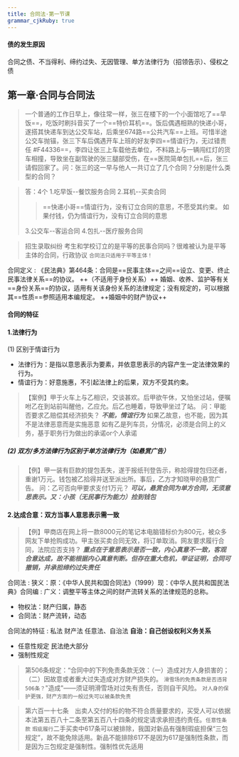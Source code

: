```yaml
---
title: 合同法·第一节课
grammar_cjkRuby: true
---
```

#### 债的发生原因
合同之债、不当得利、缔约过失、无因管理、单方法律行为（招领告示）、侵权之债

## 第一章·合同与合同法
>一个普通的工作日早上，像往常一样，张三在楼下的一个小面馆吃了==早饭==，吃饭时刷抖音买了一个==特价耳机==。饭后偶遇相熟的快递小哥，遂搭其快递车到达公交车站，后乘坐674路==公共汽车==上班。可惜半途公交车抛锚，张三下车后偶遇开车上班的好友李四==情谊行为，无过错责任 #F44336==，李四让张三上车载他去单位，不料路上与一辆闯红灯的货车相撞，导致坐在副驾驶的张三腿部受伤，在==医院简单包扎==后，张三请假回家了。问：张三的这一早与他人一共订立了几个合同？分别是什么类型的合同？

>答：4个
>1.吃早饭--餐饮服务合同
>2.耳机--买卖合同
>>==快递小哥==情谊行为，没有订立合同的意思，不愿受其约束。 
>如果付钱，仍为情谊行为，没有订立合同的意思
>
>3.公交车--客运合同
>4.包扎--医疗服务合同


>招生录取纠纷
>考生和学校订立的是平等的民事合同吗？很难被认为是平等主体的合同，行政协议
>`合同法只适用于平等主体！`

合同定义
: 《民法典》第464条：合同是==民事主体==之间==设立、变更、终止民事法律关系==的协议。   ++（不适用于身份关系）++ 婚姻、收养、监护等有关==身份关系==的协议，适用有关该身份关系的法律规定；没有规定的，可以根据其==性质==参照适用本编规定。 ++婚姻中的财产协议++

#### 合同的特征
#### 1.法律行为
(1) 区别于情谊行为
- 法律行为：是指以意思表示为要素，并依意思表示的内容产生一定法律效果的行为。
- 情谊行为：好意施惠，不引起法律上的后果，双方不受其约束。
>【案例】甲于火车上与乙相识，交谈甚欢。后甲欲午休，又怕坐过站，便嘱咐乙在到站前叫醒他，乙应允。后乙也睡着，导致甲坐过了站。
问：甲能否要求乙赔偿其经济损失？
***不能，情谊行为***
如果乙故意，也不能，因为其不是法律恶意而是实施恶意
如有乙是列车员，分情况，必须是合同上的义务，基于职务行为做出的承诺or个人承诺

##### (2) 双方/多方法律行为区别于单方法律行为（如悬赏广告）
>【例】甲一装有巨款的提包丢失，遂于报纸刊登告示，称拾得提包归还者，重谢1万元。钱包被乙拾得并送至派出所。事后，乙方才知晓甲的悬赏广告。
问：乙可否向甲要求支付1万元？
***可以，悬赏合同为单方合同，无须意思表示。又：小孩（无民事行为能力）捡到钱包***

#### 2.达成合意：双方当事人意思表示需一致
>【例】甲商店在网上将一款8000元的笔记本电脑错标价为800元，被众多网友下单抢购成功。甲主张买卖合同无效，将订单取消。网友要求履行合同，法院应否支持？
>***重点在于意思表示是否一致，内心真意不一致，客观合意达成，故不能根据内心真意判断。但存在重大危机，举证证明，合同可撤销，并承担缔约过失责任***

合同法
: 狭义：原：《中华人民共和国合同法》（1999）现：《中华人民共和国民法典》合同编
: 广义：调整平等主体之间的财产流转关系的法律规范的总称。
- 物权法：财产归属，静态
- 合同法：财产流转，动态

合同法的特征
: 私法
财产法
任意法、自治法    **自治：自己创设权利义务关系**
- 任意性规定 民法绝大部分
- 强制性规定
>第506条规定：“合同中的下列免责条款无效：（一）造成对方人身损害的；（二）因故意或者重大过失造成对方财产损失的。
>`滑雪场的免责条款是否违背506条？`"造成"——须证明滑雪场对过失有责任，否则自干风险。
>`对人身的保护更强，财产方面的一般过失可以被条款免责`

>第六百一十七条  出卖人交付的标的物不符合质量要求的，买受人可以依据本法第五百八十二条至第五百八十四条的规定请求承担违约责任。`任意性条款`
>`瑕疵履行`二手买卖中617条可以被排除，我国对新品有强制瑕疵担保“三包规定”，故不能免除适用。新品不能排除617不是因为617是强制性条款，而是因为三包规定是强制性。强制性优先适用




